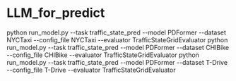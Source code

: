 # LLM_for_predict
python run_model.py --task traffic_state_pred --model PDFormer --dataset NYCTaxi --config_file NYCTaxi --evaluator TrafficStateGridEvaluator
python run_model.py --task traffic_state_pred --model PDFormer --dataset CHIBike --config_file CHIBike --evaluator TrafficStateGridEvaluator
python run_model.py --task traffic_state_pred --model PDFormer --dataset T-Drive --config_file T-Drive --evaluator TrafficStateGridEvaluator